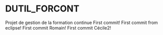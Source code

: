 # DUTIL_FORCONT
Projet de gestion de la formation continue
First commit!
First commit from eclipse!
First commit Romain!
First commit Cécile2! 